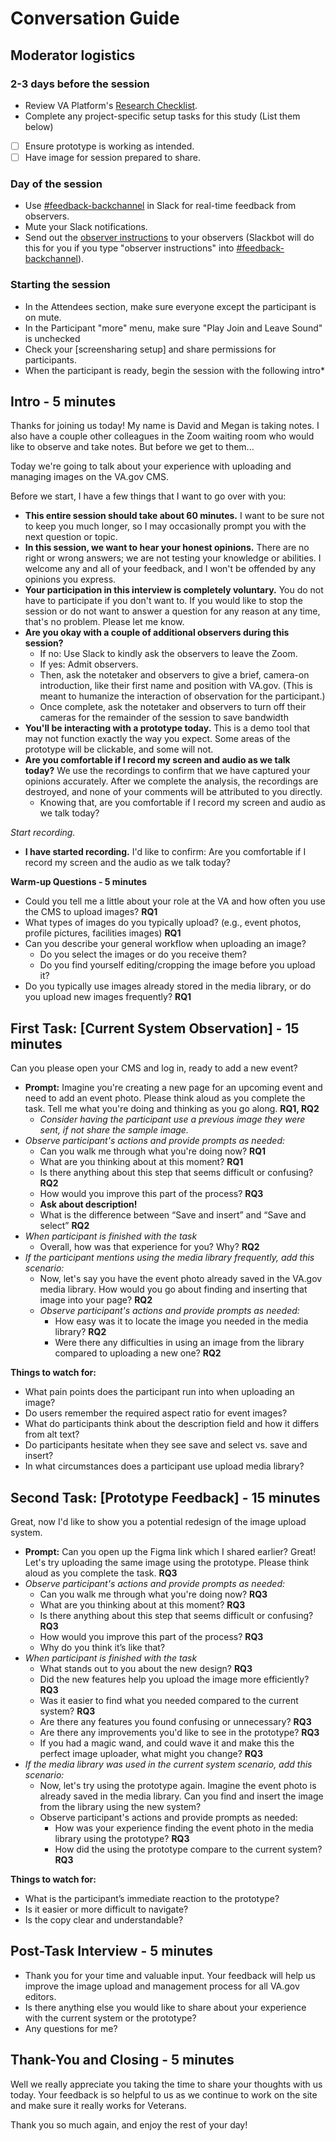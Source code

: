 # Conversation Guide

## **Moderator logistics**

### **2-3 days before the session**

- Review VA Platform's [Research Checklist](https://depo-platform-documentation.scrollhelp.site/research-design/Research-Checklist.1958773011.html#ResearchChecklist-5.Conductsessions).
- Complete any project-specific setup tasks for this study (List them below)
- [ ]  Ensure prototype is working as intended.
- [ ]  Have image for session prepared to share.

### **Day of the session**

- Use [#feedback-backchannel](https://dsva.slack.com/messages/C40B45NJK/details/) in Slack for real-time feedback from observers.
- Mute your Slack notifications.
- Send out the [observer instructions](https://depo-platform-documentation.scrollhelp.site/research-design/Observer-guidelines.1622311177.html) to your observers (Slackbot will do this for you if you type "observer instructions" into [#feedback-backchannel](https://dsva.slack.com/channels/feedback-backchannel)).

### **Starting the session**

- In the Attendees section, make sure everyone except the participant is on mute.
- In the Participant "more" menu, make sure "Play Join and Leave Sound" is unchecked
- Check your [screensharing setup] and share permissions for participants.
- When the participant is ready, begin the session with the following intro*

## **Intro - 5 minutes**

Thanks for joining us today! My name is David and Megan is taking notes. I also have a couple other colleagues in the Zoom waiting room who would like to observe and take notes. But before we get to them...

Today we're going to talk about your experience with uploading and managing images on the VA.gov CMS.

Before we start, I have a few things that I want to go over with you:

- **This entire session should take about 60 minutes.** I want to be sure not to keep you much longer, so I may occasionally prompt you with the next question or topic.
- **In this session, we want to hear your honest opinions.** There are no right or wrong answers; we are not testing your knowledge or abilities. I welcome any and all of your feedback, and I won't be offended by any opinions you express.
- **Your participation in this interview is completely voluntary.** You do not have to participate if you don't want to. If you would like to stop the session or do not want to answer a question for any reason at any time, that's no problem. Please let me know.
- **Are you okay with a couple of additional observers during this session?**
    - If no: Use Slack to kindly ask the observers to leave the Zoom.
    - If yes: Admit observers.
    - Then, ask the notetaker and observers to give a brief, camera-on introduction, like their first name and position with VA.gov. (This is meant to humanize the interaction of observation for the participant.)
    - Once complete, ask the notetaker and observers to turn off their cameras for the remainder of the session to save bandwidth
- **You'll be interacting with a prototype today.** This is a demo tool that may not function exactly the way you expect. Some areas of the prototype will be clickable, and some will not.
- **Are you comfortable if I record my screen and audio as we talk today?** We use the recordings to confirm that we have captured your opinions accurately. After we complete the analysis, the recordings are destroyed, and none of your comments will be attributed to you directly.
    - Knowing that, are you comfortable if I record my screen and audio as we talk today?

*Start recording.*

- **I have started recording.** I'd like to confirm: Are you comfortable if I record my screen and the audio as we talk today?

**Warm-up Questions - 5 minutes**

- Could you tell me a little about your role at the VA and how often you use the CMS to upload images? **RQ1**
- What types of images do you typically upload? (e.g., event photos, profile pictures, facilities images) **RQ1**
- Can you describe your general workflow when uploading an image?
    - Do you select the images or do you receive them?
    - Do you find yourself editing/cropping the image before you upload it?
- Do you typically use images already stored in the media library, or do you upload new images frequently? **RQ1**

## **First Task: [Current System Observation] - 15 minutes**

Can you please open your CMS and log in, ready to add a new event?

- **Prompt:** Imagine you're creating a new page for an upcoming event and need to add an event photo. Please think aloud as you complete the task. Tell me what you're doing and thinking as you go along. **RQ1, RQ2**
    - *Consider having the participant use a previous image they were sent, if not share the sample image.*
- *Observe participant's actions and provide prompts as needed:*
    - Can you walk me through what you're doing now? **RQ1**
    - What are you thinking about at this moment? **RQ1**
    - Is there anything about this step that seems difficult or confusing? **RQ2**
    - How would you improve this part of the process? **RQ3**
    - **Ask about description!**
    - What is the difference between “Save and insert” and “Save and select” **RQ2**
- *When participant is finished with the task*
    - Overall, how was that experience for you? Why? **RQ2**
- *If the participant mentions using the media library frequently, add this scenario:*
    - Now, let's say you have the event photo already saved in the VA.gov media library. How would you go about finding and inserting that image into your page? **RQ2**
    - *Observe participant's actions and provide prompts as needed:*
        - How easy was it to locate the image you needed in the media library? **RQ2**
        - Were there any difficulties in using an image from the library compared to uploading a new one? **RQ2**

**Things to watch for:**

- What pain points does the participant run into when uploading an image?
- Do users remember the required aspect ratio for event images?
- What do participants think about the description field and how it differs from alt text?
- Do participants hesitate when they see save and select vs. save and insert?
- In what circumstances does a participant use upload media library?

## **Second Task: [Prototype Feedback] - 15 minutes**

Great, now I'd like to show you a potential redesign of the image upload system. 

- **Prompt:** Can you open up the Figma link which I shared earlier? Great! Let's try uploading the same image using the prototype. Please think aloud as you complete the task. **RQ3**
- *Observe participant's actions and provide prompts as needed:*
    - Can you walk me through what you're doing now? **RQ3**
    - What are you thinking about at this moment? **RQ3**
    - Is there anything about this step that seems difficult or confusing? **RQ3**
    - How would you improve this part of the process? **RQ3**
    - Why do you think it’s like that?
- *When participant is finished with the task*
    - What stands out to you about the new design? **RQ3**
    - Did the new features help you upload the image more efficiently? **RQ3**
    - Was it easier to find what you needed compared to the current system? **RQ3**
    - Are there any features you found confusing or unnecessary? **RQ3**
    - Are there any improvements you'd like to see in the prototype? **RQ3**
    - If you had a magic wand, and could wave it and make this the perfect image uploader, what might you change? **RQ3**
- *If the media library was used in the current system scenario, add this scenario:*
    - Now, let's try using the prototype again. Imagine the event photo is already saved in the media library. Can you find and insert the image from the library using the new system?
    - Observe participant's actions and provide prompts as needed:
        - How was your experience finding the event photo in the media library using the prototype? **RQ3**
        - How did the using the prototype compare to the current system? **RQ3**

**Things to watch for:**

- What is the participant’s immediate reaction to the prototype?
- Is it easier or more difficult to navigate?
- Is the copy clear and understandable?

## **Post-Task Interview - 5 minutes**

- Thank you for your time and valuable input. Your feedback will help us improve the image upload and management process for all VA.gov editors.
- Is there anything else you would like to share about your experience with the current system or the prototype?
- Any questions for me?

## **Thank-You and Closing - 5 minutes**

Well we really appreciate you taking the time to share your thoughts with us today. Your feedback is so helpful to us as we continue to work on the site and make sure it really works for Veterans.

Thank you so much again, and enjoy the rest of your day!
